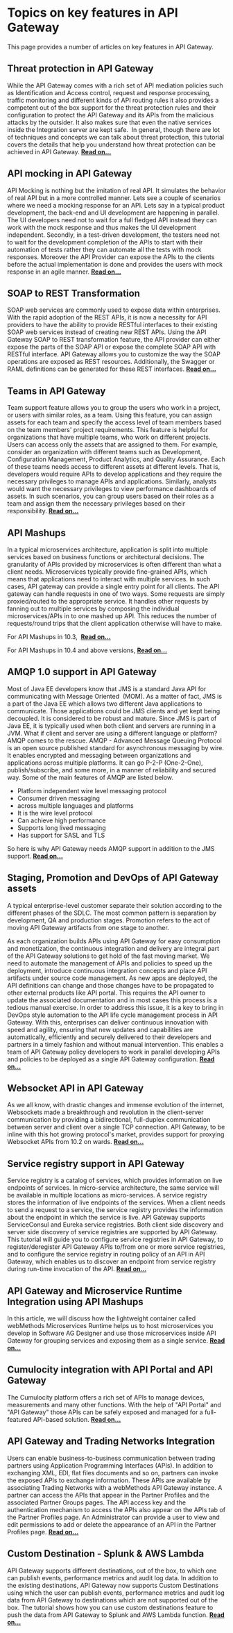 Topics on key features in API Gateway
==========================================================

This page provides a number of articles on key features in API Gateway.

Threat protection in API Gateway
--------------------------------

While the API Gateway comes with a rich set of API mediation policies such as Identification and Access control, request and response processing, traffic monitoring and different kinds of API routing rules it also provides a competent out of the box support for the threat protection rules and their configuration to protect the API Gateway and its APIs from the malicious attacks by the outsider. It also makes sure that even the native services inside the Integration server are kept safe.  In general, though there are lot of techniques and concepts we can talk about threat protection, this tutorial covers the details that help you understand how threat protection can be achieved in API Gateway. **[Read on...](http://techcommunity.softwareag.com/pwiki/-/wiki/Main/Threat%20protection%20in%20API%20Gateway)**

API mocking in API Gateway
--------------------------

API Mocking is nothing but the imitation of real API. It simulates the behavior of real API but in a more controlled manner. Lets see a couple of scenarios where we need a mocking response for an API. Lets say in a typical product development, the back-end and UI development are happening in parallel. The UI developers need not to wait for a full fledged API instead they can work with the mock response and thus makes the UI development independent. Secondly, in a test-driven development, the testers need not to wait for the development completion of the APIs to start with their automation of tests rather they can automate all the tests with mock responses. Moreover the API Provider can expose the APIs to the clients before the actual implementation is done and provides the users with mock response in an agile manner. **[Read on...](http://techcommunity.softwareag.com/pwiki/-/wiki/Main/API%20mocking%20in%20API%20Gateway)**

SOAP to REST Transformation
---------------------------

SOAP web services are commonly used to expose data within enterprises. With the rapid adoption of the REST APIs, it is now a necessity for API providers to have the ability to provide RESTful interfaces to their existing SOAP web services instead of creating new REST APIs. Using the API Gateway SOAP to REST transformation feature, the API provider can either expose the parts of the SOAP API or expose the complete SOAP API with RESTful interface. API Gateway allows you to customize the way the SOAP operations are exposed as REST resources. Additionally, the Swagger or RAML definitions can be generated for these REST interfaces. **[Read on...](https://tech.forums.softwareag.com/t/soap-to-rest-transformation/236956)**

Teams in API Gateway
--------------------

Team support feature allows you to group the users who work in a project, or users with similar roles, as a team. Using this feature, you can assign assets for each team and specify the access level of team members based on the team members' project requirements. This feature is helpful for organizations that have multiple teams, who work on different projects. Users can access only the assets that are assigned to them. For example, consider an organization with different teams such as Development, Configuration Management, Product Analytics, and Quality Assurance. Each of these teams needs access to different assets at different levels. That is, developers would require APIs to develop applications and they require the necessary privileges to manage APIs and applications. Similarly, analysts would want the necessary privileges to view performance dashboards of assets. In such scenarios, you can group users based on their roles as a team and assign them the necessary privileges based on their responsibility. **[Read on...](http://techcommunity.softwareag.com/pwiki/-/wiki/Main/Teams%20in%20APIGateway)**

API Mashups
-----------

In a typical microservices architecture, application is split into multiple services based on business functions or architectural decisions. The granularity of APIs provided by microservices is often different than what a client needs. Microservices typically provide fine-grained APIs, which means that applications need to interact with multiple services. In such cases, API gateway can provide a single entry point for all clients. The API gateway can handle requests in one of two ways. Some requests are simply proxied/routed to the appropriate service. It handles other requests by fanning out to multiple services by composing the individual microservices/APIs in to one mashed up API. This reduces the number of requests/round trips that the client application otherwise will have to make. 

For API Mashups in 10.3,  **[Read on...](http://techcommunity.softwareag.com/pwiki/-/wiki/Main/API%20Mashups%20in%20API%20Gateway)**

For API Mashups in 10.4 and above versions, **[Read on...](http://techcommunity.softwareag.com/pwiki/-/wiki/Main/API%20Mashups%20in%20API%20Gateway%2010.4)**

AMQP 1.0 support in API Gateway
-------------------------------

Most of Java EE developers know that JMS is a standard Java API for communicating with Message Oriented  (MOM). As a matter of fact, JMS is a part of the Java EE which allows two different Java applications to communicate. Those applications could be JMS clients and yet kept being decoupled. It is considered to be robust and mature. Since JMS is part of Java EE, it is typically used when both client and servers are running in a JVM. What if client and server are using a different language or platform? AMQP comes to the rescue. AMQP - Advanced Message Queuing Protocol is an open source published standard for asynchronous messaging by wire. It enables encrypted and messaging between organizations and applications across multiple platforms. It can go P-2-P (One-2-One), publish/subscribe, and some more, in a manner of reliability and secured way. Some of the main features of AMQP are listed below.

*   Platform independent wire level messaging protocol
*   Consumer driven messaging
*   across multiple languages and platforms
*   It is the wire level protocol
*   Can achieve high performance
*   Supports long lived messaging
*   Has support for SASL and TLS

So here is why API Gateway needs AMQP support in addition to the JMS support. **[Read on...](http://techcommunity.softwareag.com/pwiki/-/wiki/Main/AMQP%201.0%20support%20in%20API%20Gateway)**

Staging, Promotion and DevOps of API Gateway assets
---------------------------------------------------

A typical enterprise-level customer separate their solution according to the different phases of the SDLC. The most common pattern is separation by development, QA and production stages. Promotion refers to the act of moving API Gateway artifacts from one stage to another. 

As each organization builds APIs using API Gateway for easy consumption and monetization, the continuous integration and delivery are integral part of the API Gateway solutions to get hold of the fast moving market. We need to automate the management of APIs and policies to speed up the deployment, introduce continuous integration concepts and place API artifacts under source code management. As new apps are deployed, the API definitions can change and those changes have to be propagated to other external products like API portal. This requires the API owner to update the associated documentation and in most cases this process is a tedious manual exercise. In order to address this issue, it is a key to bring in DevOps style automation to the API life cycle management process in API Gateway. With this, enterprises can deliver continuous innovation with speed and agility, ensuring that new updates and capabilities are automatically, efficiently and securely delivered to their developers and partners in a timely fashion and without manual intervention. This enables a team of API Gateway policy developers to work in parallel developing APIs and policies to be deployed as a single API Gateway configuration. **[Read on...](http://techcommunity.softwareag.com/pwiki/-/wiki/Main/Staging%2C%20Promotion%20and%20DevOps%20of%20API%20Gateway%20assets)**

Websocket API in API Gateway
----------------------------

As we all know, with drastic changes and immense evolution of the internet, Websockets made a breakthrough and revolution in the client-server communication by providing a bidirectional, full-duplex communication between server and client over a single TCP connection. API Gateway, to be inline with this hot growing protocol's market, provides support for proxying Websocket APIs from 10.2 on wards. **[Read on...](http://techcommunity.softwareag.com/pwiki/-/wiki/Main/Websocket%20API%20in%20API%20Gateway)**

Service registry support in API Gateway
---------------------------------------

Service registry is a catalog of services, which provides information on live endpoints of services. In micro-service architecture, the same service will be available in multiple locations as micro-services. A service registry stores the information of live endpoints of the services. When a client needs to send a request to a service, the service registry provides the information about the endpoint in which the service is live. API Gateway supports ServiceConsul and Eureka service registries. Both client side discovery and server side discovery of service registries are supported by API Gateway. This tutorial will guide you to configure service registries in API Gateway, to register/deregister API Gateway APIs to/from one or more service registries, and to configure the service registry in routing policy of an API in API Gateway, which enables us to discover an endpoint from service registry during run-time invocation of the API. **[Read on...](http://techcommunity.softwareag.com/pwiki/-/wiki/Main/Service%20registry%20support%20in%20API%20Gateway)**

API Gateway and Microservice Runtime Integration using API Mashups
------------------------------------------------------------------

In this article, we will discuss how the lightweight container called webMethods Microservices Runtime helps us to host microservices you develop in Software AG Designer and use those microservices inside API Gateway for grouping services and exposing them as a single service. **[Read on...](http://techcommunity.softwareag.com/pwiki/-/wiki/Main/API%20Gateway%20and%20Microservice%20Runtime%20Integration%20using%20API%20Mashups)**

Cumulocity integration with API Portal and API Gateway
------------------------------------------------------

The Cumulocity platform offers a rich set of APIs to manage devices, measurements and many other functions. With the help of "API Portal" and "API Gateway" those APIs can be safely exposed and managed for a full-featured API-based solution. **[Read on...](http://techcommunity.softwareag.com/pwiki/-/wiki/Main/Cumulocity%20integration%20with%20API%20Portal%20and%20API%20Gateway)**

API Gateway and Trading Networks Integration
--------------------------------------------

Users can enable business-to-business communication between trading partners using Application Programming Interfaces (APIs). In addition to exchanging XML, EDI, flat files documents and so on, partners can invoke the exposed APIs to exchange information. These APIs are available by associating Trading Networks with a webMethods API Gateway instance. A partner can access the APIs that appear in the Partner Profiles and the associated Partner Groups pages. The API access key and the authentication mechanism to access the APIs also appear on the APIs tab of the Partner Profiles page. An Administrator can provide a user to view and edit permissions to add or delete the appearance of an API in the Partner Profiles page. **[Read on...](http://techcommunity.softwareag.com/pwiki/-/wiki/Main/API%20Gateway%20and%20Trading%20Networks%20Integration)**


Custom Destination - Splunk & AWS Lambda
--------------------------------------------
API Gateway supports different destinations, out of the box, to which one can publish events, performance metrics and audit log data.  In addition to the existing destinations, API Gateway now supports Custom Destinations using which the user can publish events, performance metrics and audit log data from API Gateway to destinations which are not supported out of the box. The tutorial shows how you can use custom destinations feature to push the data from API Gateway to Splunk and AWS Lambda function. **[Read on...](https://github.com/SoftwareAG/webmethods-api-gateway/tree/10.7/docs/articles/features/Custom%20Destinations)**



